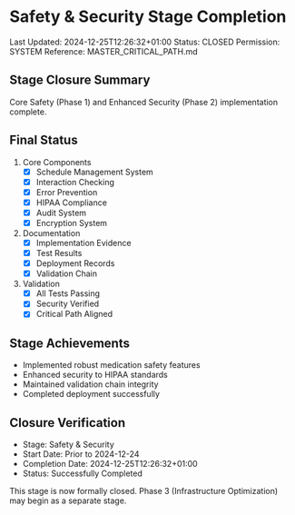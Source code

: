 # Safety & Security Stage Completion
Last Updated: 2024-12-25T12:26:32+01:00
Status: CLOSED
Permission: SYSTEM
Reference: MASTER_CRITICAL_PATH.md

## Stage Closure Summary
Core Safety (Phase 1) and Enhanced Security (Phase 2) implementation complete.

## Final Status
1. Core Components
   - [x] Schedule Management System
   - [x] Interaction Checking
   - [x] Error Prevention
   - [x] HIPAA Compliance
   - [x] Audit System
   - [x] Encryption System

2. Documentation
   - [x] Implementation Evidence
   - [x] Test Results
   - [x] Deployment Records
   - [x] Validation Chain

3. Validation
   - [x] All Tests Passing
   - [x] Security Verified
   - [x] Critical Path Aligned

## Stage Achievements
- Implemented robust medication safety features
- Enhanced security to HIPAA standards
- Maintained validation chain integrity
- Completed deployment successfully

## Closure Verification
- Stage: Safety & Security
- Start Date: Prior to 2024-12-24
- Completion Date: 2024-12-25T12:26:32+01:00
- Status: Successfully Completed

This stage is now formally closed. Phase 3 (Infrastructure Optimization) may begin as a separate stage.
